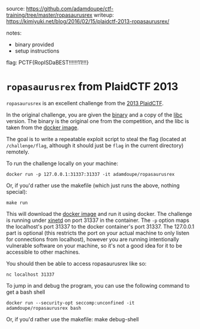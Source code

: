source: https://github.com/adamdoupe/ctf-training/tree/master/ropasaurusrex
writeup: https://kimiyuki.net/blog/2016/02/15/plaidctf-2013-ropasaurusrex/

notes:
* binary provided
* setup instructions


flag:
PCTF{RopISDaBEST!!!!!!11!!!}



# `ropasaurusrex` from PlaidCTF 2013

`ropasaurusrex` is an excellent challenge from the [2013 PlaidCTF][pctf-2013].

In the original challenge, you are given the [binary][binary] and a
copy of the [libc][libc] version. The binary is the original one from
the competition, and the libc is taken from the
[docker image][docker-container].

The goal is to write a repeatable exploit script to steal the flag
(located at `/challenge/flag`, although it should just be `flag` in
the current directory) remotely.

To run the challenge locally on your machine:

	docker run -p 127.0.0.1:31337:31337 -it adamdoupe/ropasaurusrex

Or, if you'd rather use the makefile (which just runs the above, nothing special):

	make run

This will download the [docker image][docker-container] and run it
using docker. The challenge is running under [xinetd][xinetd-man] on
port 31337 in the container. The `-p` option maps the localhost's port
31337 to the docker container's port 31337. The 127.0.0.1 part is
optional (this restricts the port on your actual machine to only
listen for connections from localhost), however you are running
intentionally vulnerable software on your machine, so it's not a good
idea for it to be accessible to other machines.

You should then be able to access ropasaurusrex like so:

	nc localhost 31337

To jump in and debug the program, you can use the following command
to get a bash shell

	docker run --security-opt seccomp:unconfined -it adamdoupe/ropasaurusrex bash

Or, if you'd rather use the makefile:
	make debug-shell

[pctf-2013]: https://ctftime.org/event/64
[binary]: ropasaurusrex
[libc]: libc.so.6
[docker-container]: https://hub.docker.com/r/adamdoupe/ropasaurusrex/
[xinetd-man]: https://linux.die.net/man/8/xinetd
